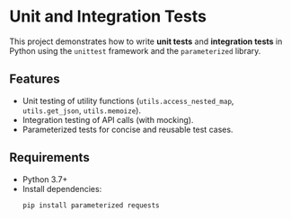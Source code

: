 # Unit and Integration Tests

This project demonstrates how to write **unit tests** and **integration tests** in Python using the `unittest` framework and the `parameterized` library.

## Features
- Unit testing of utility functions (`utils.access_nested_map`, `utils.get_json`, `utils.memoize`).
- Integration testing of API calls (with mocking).
- Parameterized tests for concise and reusable test cases.

## Requirements
- Python 3.7+
- Install dependencies:
  ```bash
  pip install parameterized requests
